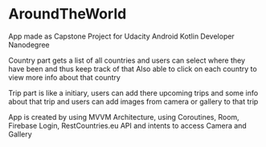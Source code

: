 # AroundTheWorld

App made as Capstone Project for Udacity Android Kotlin Developer Nanodegree

Country part gets a list of all countries and users can select where they have been and thus keep track of that
Also able to click on each country to view more info about that country

Trip part is like a initiary, users can add there upcoming trips and some info about that trip
and users can add images from camera or gallery to that trip

App is created by using MVVM Architecture, using Coroutines, Room, Firebase Login, RestCountries.eu API and intents to access Camera and Gallery
